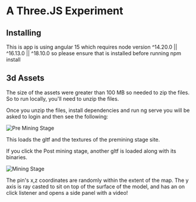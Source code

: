 # A Three.JS Experiment

## Installing

This is app is using angular 15 which requires node version ^14.20.0 || ^16.13.0 || ^18.10.0 so please ensure that is installed before running npm install

## 3d Assets

The size of the assets were greater than 100 MB so needed to zip the files. So to run locally, you'll need to unzip the files.

Once you unzip the files, install dependencies and run ng serve you will be asked to login and then see the following:

![Pre Mining Stage](PreminingStage.png)

This loads the gltf and the textures of the premining stage site.

If you click the Post mining stage, another gltf is loaded along with its binaries.

![Mining Stage](MiningStage.png)

The pin's x,z coordinates are randomly within the extent of the map. The y axis is ray casted to sit on top of the surface of the model, and has an on click listener and opens a side panel with a video!